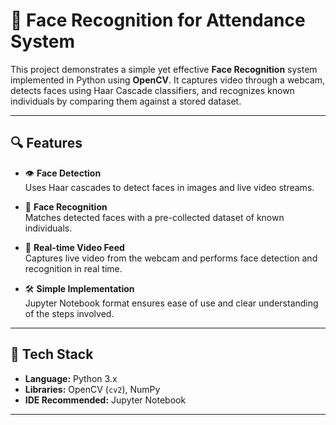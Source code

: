 # 🎯 Face Recognition for Attendance System

This project demonstrates a simple yet effective **Face Recognition** system implemented in Python using **OpenCV**. It captures video through a webcam, detects faces using Haar Cascade classifiers, and recognizes known individuals by comparing them against a stored dataset.

---

## 🔍 Features

- 👁️ **Face Detection**  
  Uses Haar cascades to detect faces in images and live video streams.

- 🧠 **Face Recognition**  
  Matches detected faces with a pre-collected dataset of known individuals.

- 🎥 **Real-time Video Feed**  
  Captures live video from the webcam and performs face detection and recognition in real time.

- 🛠️ **Simple Implementation**  
  Jupyter Notebook format ensures ease of use and clear understanding of the steps involved.

---

## 🧰 Tech Stack

- **Language:** Python 3.x  
- **Libraries:** OpenCV (`cv2`), NumPy  
- **IDE Recommended:** Jupyter Notebook

---

